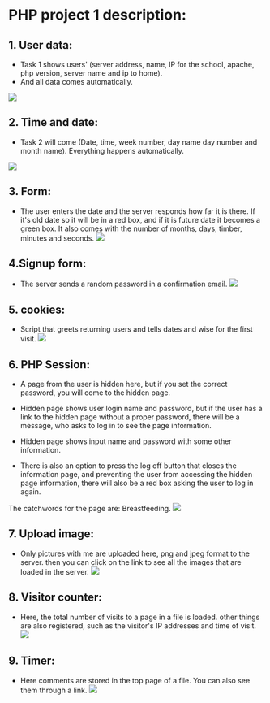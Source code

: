 # PHP project 1 description:
## 1. User data:
- Task 1 shows users' (server address, name, IP for the school,
apache, php version, server name and ip to home).
- And all data comes automatically.

![](../images/p1-img1.png)

##  2. Time and date:
- Task 2 will come (Date, time, week number,
day name day number and month name). Everything happens automatically.

![](../images/p1-img2.png)
## 3. Form:
- The user enters the date and the server responds
how far it is there. If it's old date
so it will be in a red box, and if it is future date
it becomes a green box. It also comes with the number of months, days, timber, minutes and seconds.
![](../images/p1-img3.png)

## 4.Signup form:
- The server sends a random password in a confirmation email.
![](../images/p1-img4.png)
## 5. cookies:
- Script that greets returning users and tells dates and wise for the first visit.
![](../images/p1-img5.png)
## 6. PHP Session:
- A page from the user is hidden here,
but if you set the correct password, you will come to the hidden page.
- Hidden page shows user login name and password,
but if the user has a link to the hidden page without a proper password, there will be a message,
who asks to log in to see the page information.

- Hidden page shows input name and password with some other information.
- There is also an option to press the log off button that closes the information page,
and preventing the user from accessing the hidden page information,
there will also be a red box asking the user to log in again.

The catchwords for the page are: Breastfeeding.
![](../images/p1-img6.png)
## 7. Upload image:
- Only pictures with me are uploaded here,
png and jpeg format to the server.
then you can click on the link to see all the images that are loaded in the server.
![](../images/p1-img7.png)
## 8. Visitor counter:
- Here, the total number of visits to a page in a file is loaded.
other things are also registered, such as the visitor's IP addresses and time of visit.
![](../images/p1-img8.png)
## 9. Timer:
- Here comments are stored in the top page of a file. You can also see them through a link.
![](../images/p1-img9.png)

